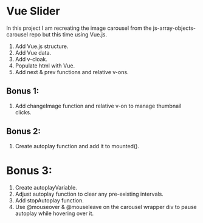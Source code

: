 # Vue Slider

In this project I am recreating the image carousel from the js-array-objects-carousel repo but this time using Vue.js.

1. Add Vue.js structure.
2. Add Vue data.
3. Add v-cloak.  
4. Populate html with Vue.
5. Add next & prev functions and relative v-ons.

## Bonus 1:

1. Add changeImage function and relative v-on to manage thumbnail clicks.

## Bonus 2:

1. Create autoplay function and add it to mounted().

# Bonus 3:

1. Create autoplayVariable.
2. Adjust autoplay function to clear any pre-existing intervals.
3. Add stopAutoplay function.
4. Use @mouseover & @mouseleave on the carousel wrapper div to pause autoplay while hovering over it.